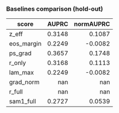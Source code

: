 ### Baselines comparison (hold-out)

| score | AUPRC | normAUPRC |
|---|---:|---:|
| z_eff | 0.3148 | 0.1087 |
| eos_margin | 0.2249 | -0.0082 |
| ps_grad | 0.3657 | 0.1748 |
| r_only | 0.3168 | 0.1113 |
| lam_max | 0.2249 | -0.0082 |
| grad_norm | nan | nan |
| r_full | nan | nan |
| sam1_full | 0.2727 | 0.0539 |